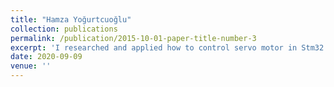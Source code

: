 ```yaml
---
title: "Hamza Yoğurtcuoğlu"
collection: publications
permalink: /publication/2015-10-01-paper-title-number-3
excerpt: 'I researched and applied how to control servo motor in Stm32. I performed the servo driving process with the PWM signal. I calculated the pwm signal required for our system. I wrote the communication protocol between the server application and stm32. I was also part of the PID algorithm development team and performed the integration of image processing and PID operations. Also worked well on the website.'
date: 2020-09-09
venue: ''
---
```



